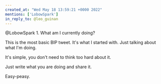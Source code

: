 ```yaml
---
created_at: "Wed May 18 13:59:21 +0000 2022"
mentions: ['LobowSpark']
in_reply_to: @leo_guinan
---
```


@LobowSpark 1. What am I currently doing?

This is the most basic BIP tweet. It's what I started with. Just talking about what I'm doing.

It's simple, you don't need to think too hard about it.

Just write what you are doing and share it.

Easy-peasy.